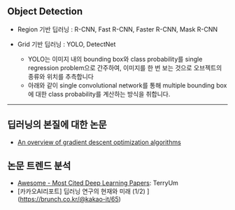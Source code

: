 ## Object Detection 


- Region 기반 딥러닝 : R-CNN, Fast R-CNN, Faster R-CNN, Mask R-CNN

- Grid 기반 딥러닝 : YOLO, DetectNet
    -  YOLO는 이미지 내의 bounding box와 class probability를 single regression problem으로 간주하여, 이미지를 한 번 보는 것으로 오브젝트의 종류와 위치를 추측합니다
    - 아래와 같이 single convolutional network를 통해 multiple bounding box에 대한 class probability를 계산하는 방식을 취합니다.








---
## 딥러닝의 본질에 대한 논문

- [An overview of gradient descent optimization algorithms](https://arxiv.org/abs/1609.04747)


## 논문 트렌드 분석

- [Awesome - Most Cited Deep Learning Papers](https://github.com/terryum/awesome-deep-learning-papers): TerryUm
- [카카오AI리포트] 딥러닝 연구의 현재와 미래 (1/2) ](https://brunch.co.kr/@kakao-it/65)
